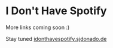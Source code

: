 # I Don't Have Spotify

More links coming soon :)

Stay tuned [idonthavespotify.sjdonado.de](https://idonthavespotify.sjdonado.de)

